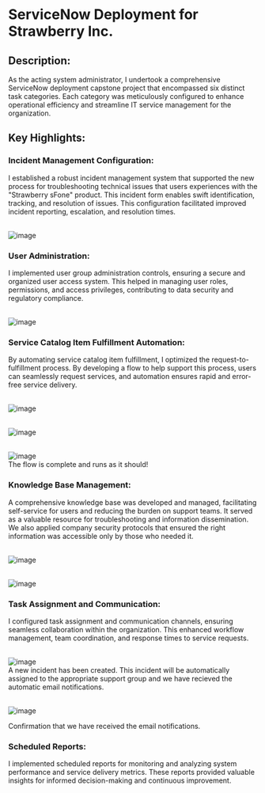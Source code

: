 <h1>ServiceNow Deployment for Strawberry Inc.</h1>

<h2>Description:</h2>

As the acting system administrator, I undertook a comprehensive ServiceNow deployment capstone project that encompassed six distinct task categories. Each category was meticulously configured to enhance operational efficiency and streamline IT service management for the organization.

<h2>Key Highlights:</h2>

<h3>Incident Management Configuration:</h3> I established a robust incident management system that supported the new process for troubleshooting technical issues that users experiences with the "Strawberry sFone" product. This incident form enables swift identification, tracking, and resolution of issues. This configuration facilitated improved incident reporting, escalation, and resolution times.

<br>![image](https://github.com/ktwindisch/SNOW-Deployment/assets/56203054/e1866da3-8f5f-4dfd-b0f4-a6cd0f2ffbfe)</br>


<h3>User Administration:</h3> I implemented user group administration controls, ensuring a secure and organized user access system. This helped in managing user roles, permissions, and access privileges, contributing to data security and regulatory compliance.

<br>![image](https://github.com/ktwindisch/SNOW-Deployment/assets/56203054/377ab13f-e4bf-4553-b46f-7cd4d5b6bf21)</br>


<h3>Service Catalog Item Fulfillment Automation:</h3> By automating service catalog item fulfillment, I optimized the request-to-fulfillment process. By developing a flow to help support this process, users can seamlessly request services, and automation ensures rapid and error-free service delivery.

<br>![image](https://github.com/ktwindisch/SNOW-Deployment/assets/56203054/70186748-1a86-48a3-a823-ba2116ff1c92)</br>

<br>![image](https://github.com/ktwindisch/SNOW-Deployment/assets/56203054/814c572e-6e4f-4cb2-8e4a-9426b82c7e06)</br>

<br>![image](https://github.com/ktwindisch/SNOW-Deployment/assets/56203054/c6a5a91c-24b6-47b5-ab2c-48d4f49d65c6)</br>
The flow is complete and runs as it should!


<h3>Knowledge Base Management:</h3> A comprehensive knowledge base was developed and managed, facilitating self-service for users and reducing the burden on support teams. It served as a valuable resource for troubleshooting and information dissemination. We also applied company security protocols that ensured the right information was accessible only by those who needed it.

<br>![image](https://github.com/ktwindisch/SNOW-Deployment/assets/56203054/db845876-b027-498f-8185-425482477e53)</br>

<br>![image](https://github.com/ktwindisch/SNOW-Deployment/assets/56203054/73b21df5-6f99-4eec-b84d-2ee551fa80c4)</br>

<h3>Task Assignment and Communication:</h3> I configured task assignment and communication channels, ensuring seamless collaboration within the organization. This enhanced workflow management, team coordination, and response times to service requests.

<br>![image](https://github.com/ktwindisch/SNOW-Deployment/assets/56203054/ce8ef920-4c94-49d1-affe-904856072728)</br>
A new incident has been created. This incident will be automatically assigned to the appropriate support group and we have recieved the automatic email notifications.

<br>![image](https://github.com/ktwindisch/SNOW-Deployment/assets/56203054/065e9756-4f0e-438a-92ff-7d4f7a08d5df)</br>

Confirmation that we have received the email notifications.

<h3>Scheduled Reports:</h3> I implemented scheduled reports for monitoring and analyzing system performance and service delivery metrics. These reports provided valuable insights for informed decision-making and continuous improvement.
